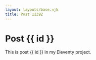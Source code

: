 ```yaml
---
layout: layouts/base.njk
title: Post 11392
---
```


# Post {{ id }}

This is post {{ id }} in my Eleventy project.
